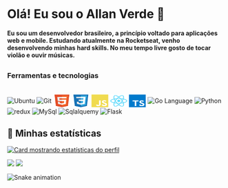 # Olá! Eu sou o Allan Verde :space_invader:

__Eu sou um desenvolvedor brasileiro, a princípio voltado para aplicações web e mobile. Estudando atualmente na Rocketseat, venho desenvolvendo minhas hard skills. No meu tempo livre gosto de tocar violão e ouvir músicas.__

<!-- <div>
  <a href="https://github.com/allan-verde">
  <img height="180em" src="https://github-readme-stats.vercel.app/api?username=allan-verde&show_icons=true&theme=dark&include_all_commits=true&count_private=true"/>
  <img height="180em" src="https://github-readme-stats.vercel.app/api/top-langs/?username=allan-verde&layout=compact&langs_count=7&theme=dark"/>
</div> -->
  
  ##
  
  
### Ferramentas e tecnologias
<div style="display: inline_block"><br>
  <img align="center" alt="Ubuntu" height="30" width="40" src="https://cdn.jsdelivr.net/gh/devicons/devicon/icons/ubuntu/ubuntu-plain.svg" />
  <img align="center" alt="Git" height="30" width="40" src="https://cdn.jsdelivr.net/gh/devicons/devicon/icons/git/git-original.svg" />
  <img align="center" alt="HTML" height="30" width="40" src="https://raw.githubusercontent.com/devicons/devicon/master/icons/html5/html5-original.svg">
  <img align="center" alt="CSS" height="30" width="40" src="https://raw.githubusercontent.com/devicons/devicon/master/icons/css3/css3-original.svg">
  <img align="center" alt="JavaScript" height="30" width="40" src="https://raw.githubusercontent.com/devicons/devicon/master/icons/javascript/javascript-plain.svg">
  <img align="center" alt="React" height="30" width="40" src="https://raw.githubusercontent.com/devicons/devicon/master/icons/react/react-original.svg">
  <img align="center" alt="Tipescript" height="30" width="40" src="https://raw.githubusercontent.com/devicons/devicon/master/icons/typescript/typescript-plain.svg">
  <img align="center" alt="Go Language" height="30" width="40" src="https://cdn.jsdelivr.net/gh/devicons/devicon/icons/go/go-original.svg" />
  <img align="center" alt="Python" height="30" width="40" src="https://cdn.jsdelivr.net/gh/devicons/devicon/icons/python/python-original.svg" />
  <img align="center" alt="redux" height="30" width="40" src="https://cdn.jsdelivr.net/gh/devicons/devicon/icons/redux/redux-original.svg" />
  <img align="center" alt="MySql" height="30" width="40" src="https://cdn.jsdelivr.net/gh/devicons/devicon/icons/mysql/mysql-original-wordmark.svg" />
  <img align="center" alt="Sqlalquemy" height="30" width="40" src="https://cdn.jsdelivr.net/gh/devicons/devicon/icons/sqlalchemy/sqlalchemy-original-wordmark.svg" />
  <img align="center" alt="Flask" height="30" width="40" src="https://cdn.jsdelivr.net/gh/devicons/devicon/icons/flask/flask-original-wordmark.svg" />
</div>
 

## 🥇 Minhas estatísticas ##

[![Card mostrando estatísticas do perfil](https://github-profile-summary-cards.vercel.app/api/cards/profile-details?username=allan-verde&theme=solarized_dark)](#)
  
 
<div> 
<!--   <a href="https://www.instagram.com/allan_green.29/" target="_blank"><img src="https://img.shields.io/badge/-Instagram-%23E4405F?style=for-the-badge&logo=instagram&logoColor=white" target="_blank"></a> -->
 <a href = "mailto:contatoallangreen2906@gmail.com"><img src="https://img.shields.io/badge/-Gmail-%23333?style=for-the-badge&logo=gmail&logoColor=white" target="_blank"></a>
  <a href="https://www.linkedin.com/in/allan-verde/" target="_blank"><img src="https://img.shields.io/badge/-LinkedIn-%230077B5?style=for-the-badge&logo=linkedin&logoColor=white" target="_blank"></a>
  
  ![Snake animation](https://github.com/allan-verde/allan-verde/blob/output/github-contribution-grid-snake.svg)
</div>
